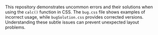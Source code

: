 This repository demonstrates uncommon errors and their solutions when using the `calc()` function in CSS.  The `bug.css` file shows examples of incorrect usage, while `bugSolution.css` provides corrected versions.  Understanding these subtle issues can prevent unexpected layout problems.